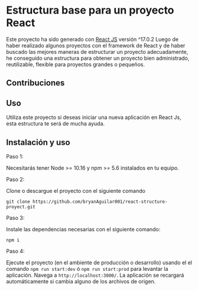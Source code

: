 # Estructura base para un proyecto React

Este proyecto ha sido generado con [React JS](https://es.reactjs.org/) versión ^17.0.2 Luego de haber realizado algunos proyectos con el framework de React y de haber buscado las mejores maneras de estructurar un proyecto adecuadamente, he conseguido una estructura para obtener un proyecto bien administrado, reutilizable, flexible para proyectos grandes o pequeños.

## Contribuciones

## Uso

Utiliza este proyecto si deseas iniciar una nueva aplicación en React Js, esta estructura te será de mucha ayuda.

## Instalación y uso

Paso 1:

Necesitarás tener Node >= 10.16 y npm >= 5.6 instalados en tu equipo.

Paso 2:

Clone o descargue el proyecto con el siguiente comando

```
git clone https://github.com/bryanAguilar001/react-structure-proyect.git
```

Paso 3:

Instale las dependencias necesarias con el siguiente comando:

```
npm i
```

Paso 4:

Ejecute el proyecto (en el ambiente de producción o desarrollo) usando el el comando `npm run start:dev` ó `npm run start:prod` para levantar la aplicación. Navega a `http://localhost:3000/`. La aplicación se recargará automáticamente si cambia alguno de los archivos de origen.